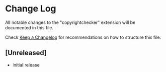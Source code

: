 # Change Log

All notable changes to the "copyrightchecker" extension will be documented in this file.

Check [Keep a Changelog](http://keepachangelog.com/) for recommendations on how to structure this file.

## [Unreleased]

- Initial release